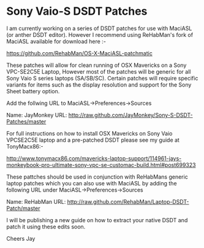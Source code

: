 Sony Vaio-S DSDT Patches
========================

I am currently working on a series of DSDT patches for use with MaciASL (or anther DSDT editor). However I recommend using ReHabMan's fork of MaciASL available for download here :-

https://github.com/RehabMan/OS-X-MaciASL-patchmatic

These patches will allow for clean running of OSX Mavericks on a Sony VPC-SE2C5E Laptop, However most of the patches will be generic for all Sony Vaio S series laptops (SA/SB/SC). Certain patches will require specific variants for items such as the display resolution and support for the Sony Sheet battery option. 

Add the follwing URL to MaciASL->Preferences->Sources

Name: JayMonkey
URL: http://raw.github.com/JayMonkey/Sony-S-DSDT-Patches/master

For full instructions on how to install OSX Mavericks on Sony Vaio VPCSE2C5E laptop and a pre-patched DSDT please see my guide at TonyMacx86:-

http://www.tonymacx86.com/mavericks-laptop-support/114961-jays-monkeybook-pro-ultimate-sony-vpc-se-customac-build.html#post699323

These pattches should be used in conjunction with ReHabMans generic laptop patches which you can also use with MaciASL by adding the following URL under MaciASL->Preferences->Sources

Name: ReHabMan
URL: http://raw.github.com/RehabMan/Laptop-DSDT-Patch/master

I will be publishing a new guide on how to extract your native DSDT and patch it using these edits soon.

Cheers
Jay

